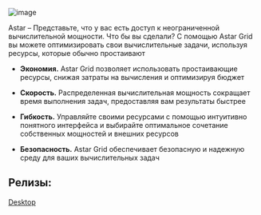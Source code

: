 ![image](https://github.com/user-attachments/assets/bfd096b3-f65a-492b-b3b0-e2bb26136a27)
<br/>

Astar – Представьте, что у вас есть доступ к неограниченной вычислительной мощности.
Что бы вы сделали?
С помощью Astar Grid вы можете оптимизировать свои вычислительные задачи, используя ресурсы, которые обычно простаивают

- **Экономия.** Astar Grid позволяет использовать простаивающие ресурсы, снижая затраты на вычисления и оптимизируя бюджет

- **Скорость.** Распределенная вычислительная мощность сокращает время выполнения задач, предоставляя вам результаты быстрее

- **Гибкость.** Управляйте своими ресурсами с помощью интуитивно понятного интерфейса и выбирайте оптимальное сочетание собственных мощностей и внешних ресурсов

- **Безопасность.** Astar Grid обеспечивает безопасную и надежную среду для ваших вычислительных задач

## Релизы:
[Desktop](https://detulie.space/AStarGrid/reliases/)
